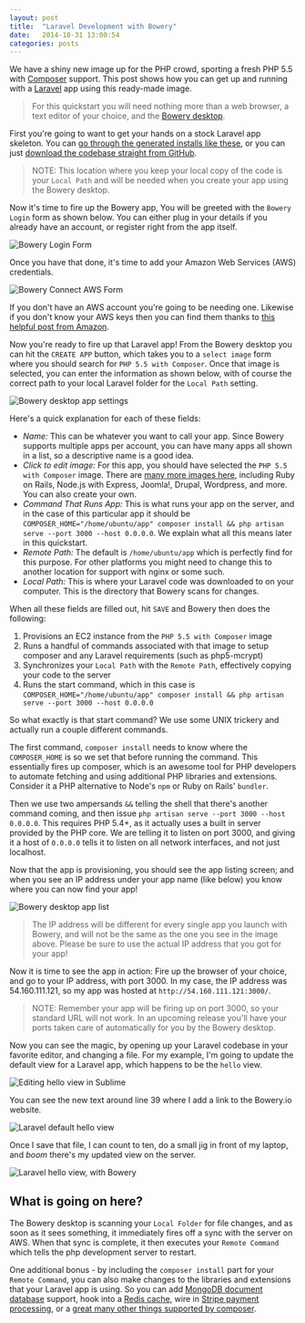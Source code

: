 ```yaml
---
layout: post
title:  "Laravel Development with Bowery"
date:   2014-10-31 13:00:54
categories: posts
---
```


We have a shiny new image up for the PHP crowd, sporting a fresh PHP 5.5 with [Composer](https://getcomposer.org "Click to visit the Composer project home page") support. This post shows how you can get up and running with a [Laravel](http://laravel.com "Here is the main Laravel website") app using this ready-made image.

> For this quickstart you will need nothing more than a web browser, a text editor of your choice, and the [Bowery desktop](http://bowery.io/start/).

First you're going to want to get your hands on a stock Laravel app skeleton. You can [go through the generated installs like these](http://laravel.com/docs/4.2/quick#installation "Installation howto at Laravel website"), or you can just [download the codebase straight from GitHub](https://github.com/laravel/laravel/archive/master.zip "Click to download the whole shebang").

> NOTE: This location where you keep your local copy of the code is your `Local Path` and will be needed when you create your app using the Bowery desktop.

Now it's time to fire up the Bowery app, You will be greeted with the `Bowery Login` form as shown below. You can either plug in your details if you already have an account, or register right from the app itself.

![Bowery Login Form](http://bowery.io/static/install-screen.png)

Once you have that done, it's time to add your Amazon Web Services (AWS) credentials.

![Bowery Connect AWS Form](http://bowery.io/static/aws-screen.png)

If you don't have an AWS account you're going to be needing one. Likewise if you don't know your AWS keys then you can find them thanks to [this helpful post from Amazon](http://docs.aws.amazon.com/general/latest/gr/aws-security-credentials.html "Click to figure out where your AWS keys are").

Now you're ready to fire up that Laravel app! From the Bowery desktop you can hit the `CREATE APP` button, which takes you to a `select image` form where you should search for `PHP 5.5 with Composer`. Once that image is selected, you can enter the information as shown below, with of course the correct path to your local Laravel folder for the `Local Path` setting.

![Bowery desktop app settings](http://bowery-blog.s3.amazonaws.com/desktop/laravel/app_screen.png)

Here's a quick explanation for each of these fields:

* *Name:* This can be whatever you want to call your app. Since Bowery supports multiple apps per account, you can have many apps all shown in a list, so a descriptive name is a good idea.
* *Click to edit image:*  For this app, you should have selected the `PHP 5.5 with Composer` image. There are [many more images here](http://bowery.io/images/ "Click to see the Bowery supplied images, and search for anything in particular"), including Ruby on Rails, Node.js with Express, Joomla!, Drupal, Wordpress, and more. You can also create your own.
* *Command That Runs App:* This is what runs your app on the server, and in the case of this particular app it should be `COMPOSER_HOME="/home/ubuntu/app" composer install && php artisan serve --port 3000 --host 0.0.0.0`. We explain what all this means later in this quickstart.
* *Remote Path:* The default is `/home/ubuntu/app` which is perfectly find for this purpose. For other platforms you might need to change this to another location for support with nginx or some such.
* *Local Path:* This is where your Laravel code was downloaded to on your computer. This is the directory that Bowery scans for changes.

When all these fields are filled out, hit `SAVE` and Bowery then does the following:

1. Provisions an EC2 instance from the `PHP 5.5 with Composer` image
1. Runs a handful of commands associated with that image to setup composer and any Laravel requirements (such as php5-mcrypt)
1. Synchronizes your `Local Path` with the `Remote Path`, effectively copying your code to the server
1. Runs the start command, which in this case is `COMPOSER_HOME="/home/ubuntu/app" composer install && php artisan serve --port 3000 --host 0.0.0.0`

So what exactly is that start command? We use some UNIX trickery and actually run a couple different commands. 

The first command, `composer install` needs to know where the `COMPOSER_HOME` is so we set that before running the command. This essentially fires up composer, which is an awesome tool for PHP developers to automate fetching and using additional PHP libraries and extensions. Consider it a PHP alternative to Node's `npm` or Ruby on Rails' `bundler`.

Then we use two ampersands `&&` telling the shell that there's another command coming, and then issue `php artisan serve --port 3000 --host 0.0.0.0`. This requires PHP 5.4+, as it actually uses a built in server provided by the PHP core. We are telling it to listen on port 3000, and giving it a host of `0.0.0.0` tells it to listen on all network interfaces, and not just localhost.

Now that the app is provisioning, you should see the app listing screen; and when you see an IP address under your app name (like below) you know where you can now find your app!

![Bowery desktop app list](http://bowery-blog.s3.amazonaws.com/desktop/laravel/app_list.png)

> The IP address will be different for every single app you launch with Bowery, and will not be the same as the one you see in the image above. Please be sure to use the actual IP address that you got for your app!

Now it is time to see the app in action: Fire up the browser of your choice, and go to your IP address, with port 3000. In my case, the IP address was 54.160.111.121, so my app was hosted at `http://54.160.111.121:3000/`.

> NOTE: Remember your app will be firing up on port 3000, so your standard URL will not work. In an upcoming release you'll have your ports taken care of automatically for you by the Bowery desktop.

Now you can see the magic, by opening up your Laravel codebase in your favorite editor, and changing a file. For my example, I'm going to update the default view for a Laravel app, which happens to be the `hello` view.

![Editing hello view in Sublime](http://bowery-blog.s3.amazonaws.com/desktop/laravel/view_hello.png)

You can see the new text around line 39 where I add a link to the Bowery.io website.

![Laravel default hello view](http://bowery-blog.s3.amazonaws.com/desktop/laravel/welcome.png)

Once I save that file, I can count to ten, do a small jig in front of my laptop, and *boom* there's my updated view on the server.

![Laravel hello view, with Bowery](http://bowery-blog.s3.amazonaws.com/desktop/laravel/welcome_bowery.png)

## What is going on here?

The Bowery desktop is scanning your `Local Folder` for file changes, and as soon as it sees something, it immediately fires off a sync with the server on AWS. When that sync is complete, it then executes your `Remote Command` which tells the php development server to restart.

One additional bonus - by including the `composer install` part for your `Remote Command`, you can also make changes to the libraries and extensions that your Laravel app is using. So you can add [MongoDB document database](http://www.mongodb.org/ "My all-time favorite database thingie") support, hook into a [Redis cache](http://redis.io/ "Wicked fast cache"), wire in [Stripe payment processing](https://packagist.org/packages/stripe/stripe-php), or a [great many other things supported by composer](https://packagist.org "Packagist, where all composer packages are catalogued and searchable for optimum freshness").